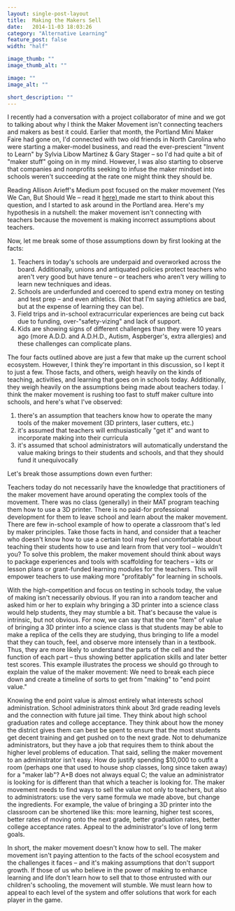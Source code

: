 ```yaml
---
layout: single-post-layout
title:  Making the Makers Sell
date:   2014-11-03 18:03:26
category: "Alternative Learning"
feature_post: false
width: "half"

image_thumb: ""
image_thumb_alt: ""

image: ""
image_alt: ""

short_description: ""
---
```


I recently had a conversation with a project collaborator of mine and we got to talking about why I think the Maker Movement isn't connecting teachers and makers as best it could. Earlier that month, the Portland Mini Maker Faire had gone on, I'd connected with two old friends in North Carolina who were starting a maker-model business, and read the ever-prescient "Invent to Learn" by Sylvia Libow Martinez & Gary Stager – so I'd had quite a bit of "maker stuff" going on in my mind. However, I was also starting to observe that companies and nonprofits seeking to infuse the maker mindset into schools weren't succeeding at the rate one might think they should be.

Reading Allison Arieff's Medium post focused on the maker movement (Yes We Can, But Should We – read it <a href="https://medium.com/re-form/just-because-you-can-doesnt-mean-you-should-252fdbcf76c8">here) </a> made me start to think about this question, and I started to ask around in the Portland area. Here's my hypothesis in a nutshell: the maker movement isn't connecting with teachers because the movement is making incorrect assumptions about teachers.

Now, let me break some of those assumptions down by first looking at the facts:

1. Teachers in today's schools are underpaid and overworked across the board. Additionally, unions and antiquated policies protect teachers who aren't very good but have tenure – or teachers who aren't very willing to learn new techniques and ideas.
2. Schools are underfunded and coerced to spend extra money on testing and test prep – and even athletics. (Not that I'm saying athletics are bad, but at the expense of learning they can be).
3. Field trips and in-school extracurricular experiences are being cut back due to funding, over-"safety-vizing" and lack of support.
4. Kids are showing signs of different challenges than they were 10 years ago (more A.D.D. and A.D.H.D., Autism, Aspberger's, extra allergies) and these challenges can complicate plans.

The four facts outlined above are just a few that make up the current school ecosystem. However, I think they're important in this discussion, so I kept it to just a few. Those facts, and others, weigh heavily on the kinds of teaching, activities, and learning that goes on in schools today. Additionally, they weigh heavily on the assumptions being made about teachers today. I think the maker movement is rushing too fast to stuff maker culture into schools, and here's what I've observed:

1. there's an assumption that teachers know how to operate the many tools of the maker movement (3D printers, laser cutters, etc.)
2. it's assumed that teachers will enthusiastically "get it" and want to incorporate making into their curricula
3. it's assumed that school administrators will automatically understand the value making brings to their students and schools, and that they should fund it unequivocally

Let's break those assumptions down even further:

Teachers today do not necessarily have the knowledge that practitioners of the maker movement have around operating the complex tools of the movement. There was no class (generally) in their MAT program teaching them how to use a 3D printer. There is no paid-for professional development for them to leave school and learn about the maker movement. There are few in-school example of how to operate a classroom that's led by maker principles. Take those facts in hand, and consider that a teacher who doesn't know how to use a certain tool may feel uncomfortable about teaching their students how to use and learn from that very tool – wouldn't you? To solve this problem, the maker movement should think about ways to package experiences and tools with scaffolding for teachers – kits or lesson plans or grant-funded learning modules for the teachers. This will empower teachers to use making more "profitably" for learning in schools.

With the high-competition and focus on testing in schools today, the value of making isn't necessarily obvious. If you ran into a random teacher and asked him or her to explain why bringing a 3D printer into a science class would help students, they may stumble a bit. That's because the value is intrinsic, but not obvious. For now, we can say that the one "item" of value of bringing a 3D printer into a science class is that students may be able to make a replica of the cells they are studying, thus bringing to life a model that they can touch, feel, and observe more intensely than in a textbook. Thus, they are more likely to understand the parts of the cell and the function of each part – thus showing better application skills and later better test scores. This example illustrates the process we should go through to explain the value of the maker movement: We need to break each piece down and create a timeline of sorts to get from "making" to "end point value."

Knowing the end point value is almost entirely what interests school administration. School administrators think about 3rd grade reading levels and the connection with future jail time. They think about high school graduation rates and college acceptance. They think about how the money the district gives them can best be spent to ensure that the most students get decent training and get pushed on to the next grade. Not to dehumanize administrators, but they have a job that requires them to think about the higher level problems of education. That said, selling the maker movement to an administrator isn't easy. How do justify spending $10,000 to outfit a room (perhaps one that used to house shop classes, long since taken away) for a "maker lab"? A+B does not always equal C; the value an administrator is looking for is different than that which a teacher is looking for. The maker movement needs to find ways to sell the value not only to teachers, but also to administrators: use the very same formula we made above, but change the ingredients. For example, the value of bringing a 3D printer into the classroom can be shortened like this: more learning, higher test scores, better rates of moving onto the next grade, better graduation rates, better college acceptance rates. Appeal to the administrator's love of long term goals.

In short, the maker movement doesn't know how to sell. The maker movement isn't paying attention to the facts of the school ecosystem and the challenges it faces – and it's making assumptions that don't support growth. If those of us who believe in the power of making to enhance learning and life don't learn how to sell that to those entrusted with our children's schooling, the movement will stumble. We must learn how to appeal to each level of the system and offer solutions that work for each player in the game.

